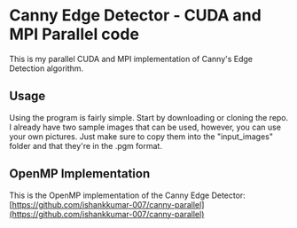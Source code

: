 # Canny Edge Detector - CUDA and MPI Parallel code

This is my parallel CUDA and MPI implementation of Canny's Edge Detection algorithm.

## Usage
Using the program is fairly simple. Start by downloading or cloning the repo. I already have two sample images that can be used, however, you can use your own pictures. Just make sure to copy them into the "input_images" folder and that they're in the .pgm format.

## OpenMP Implementation

This is the OpenMP implementation of the Canny Edge Detector:  
[https://github.com/ishankkumar-007/canny-parallel](https://github.com/ishankkumar-007/canny-parallel)
